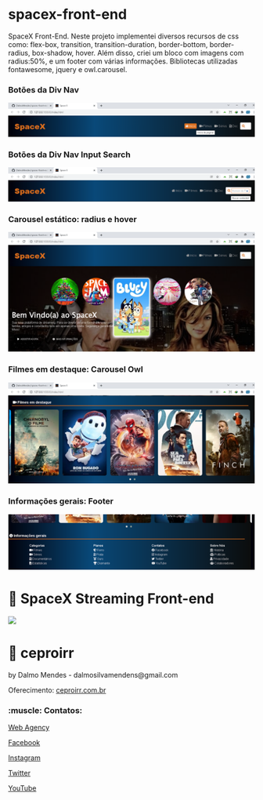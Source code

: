 # spacex-front-end
SpaceX Front-End. Neste projeto implementei diversos recursos de css como: flex-box, transition, transition-duration, border-bottom, border-radius, box-shadow, hover. Além disso, criei um bloco com imagens com radius:50%, e um footer com várias informações. Bibliotecas utilizadas fontawesome, jquery e owl.carousel.

<h3>Botões da Div Nav</h3>
<img src="https://github.com/DalmoMendes/spacex-front-end/blob/master/images-front/Top-Home.png" />

<h3>Botões da Div Nav Input Search</h3>
<img src="https://github.com/DalmoMendes/spacex-front-end/blob/master/images-front/Top-Search.png" />

<h3>Carousel estático: radius e hover</h3>
<img src="https://github.com/DalmoMendes/spacex-front-end/blob/master/images-front/carousel-min-radius50.png" />

<h3>Filmes em destaque: Carousel Owl</h3>
<img src="https://github.com/DalmoMendes/spacex-front-end/blob/master/images-front/Filmes-destaque.png" />

<h3>Informações gerais: Footer</h3>
<img src="https://github.com/DalmoMendes/spacex-front-end/blob/master/images-front/Footer.png" />

# :anger: SpaceX Streaming Front-end
<img src="https://github.com/DalmoMendes/spacex-front-end"/>

# :rocket: ceproirr 
<p>by Dalmo Mendes - dalmosilvamendens@gmail.com</p>
<p>Oferecimento: <a href="https://ceproirr.com.br" target="_blank">ceproirr.com.br</a></p>
<h3>:muscle: Contatos:</h3>

<p>   <a href="https://www.ceproirr.com.br/webagency/" target="_blank">Web Agency</a></p>
<p>   <a href="https://facebook.com/ceproir/" target="_blank">Facebook</a></p>
<p>   <a href="https://instagram.com/ceproirr/" target="_blank">Instagram</a></p>
<p>   <a href="https://twitter.com/ceproirr/" target="_blank">Twitter</a></p>
<p>   <a href="https://www.youtube.com/channel/UC9egIn_Xkg2KFD_55mi_r8w" target="_blank">YouTube</a></p>
